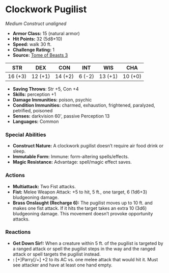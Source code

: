 # Clockwork Pugilist

*Medium* *Construct* *unaligned*

- **Armor Class:** 15 (natural armor)
- **Hit Points:** 32 (5d8+10)
- **Speed:** walk 30 ft.
- **Challenge Rating:** 1
- **Source:** [Tome of Beasts 3](https://koboldpress.com/kpstore/product/tome-of-beasts-2-for-5th-edition/)

| STR | DEX | CON | INT | WIS | CHA |
| --- | --- | --- | --- | --- | --- |
| 16 (+3) | 12 (+1) | 14 (+2) | 6 (-2) | 13 (+1) | 10 (+0) |

- **Saving Throws**: Str +5, Con +4
- **Skills:** perception +1
- **Damage Immunities:** poison, psychic
- **Condition Immunities:** charmed, exhaustion, frightened, paralyzed, petrified, poisoned
- **Senses:** darkvision 60', passive Perception 13
- **Languages:** Common
### Special Abilities
- **Construct Nature:** A clockwork pugilist doesn’t require air food drink or sleep.
- **Immutable Form:** Immune: form-altering spells/effects.
- **Magic Resistance:** Advantage: spell/magic effect saves.
### Actions
- **Multiattack:** Two Fist attacks.
- **Fist:** Melee Weapon Attack: +5 to hit, 5 ft., one target, 6 (1d6+3) bludgeoning damage.
- **Brass Onslaught (Recharge 6):** The pugilist moves up to 10 ft. and makes one fist attack. If it hits the target takes an extra 10 (3d6) bludgeoning damage. This movement doesn’t provoke opportunity attacks.
### Reactions
- **Get Down Sir!:** When a creature within 5 ft. of the pugilist is targeted by a ranged attack or spell the pugilist steps in the way and the ranged attack or spell targets the pugilist instead.
- **:** [+]Parry[/+] +2 to its AC vs. one melee attack that would hit it. Must see attacker and have at least one hand empty.
